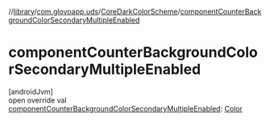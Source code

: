 //[library](../../../index.md)/[com.glovoapp.uds](../index.md)/[CoreDarkColorScheme](index.md)/[componentCounterBackgroundColorSecondaryMultipleEnabled](component-counter-background-color-secondary-multiple-enabled.md)

# componentCounterBackgroundColorSecondaryMultipleEnabled

[androidJvm]\
open override val [componentCounterBackgroundColorSecondaryMultipleEnabled](component-counter-background-color-secondary-multiple-enabled.md): [Color](https://developer.android.com/reference/kotlin/androidx/compose/ui/graphics/Color.html)
